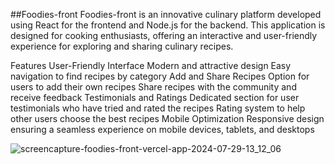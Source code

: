 ##Foodies-front
Foodies-front is an innovative culinary platform developed using React for the frontend and Node.js for the backend. This application is designed for cooking enthusiasts, offering an interactive and user-friendly experience for exploring and sharing culinary recipes.

Features
User-Friendly Interface
Modern and attractive design
Easy navigation to find recipes by category
Add and Share Recipes
Option for users to add their own recipes
Share recipes with the community and receive feedback
Testimonials and Ratings
Dedicated section for user testimonials who have tried and rated the recipes
Rating system to help other users choose the best recipes
Mobile Optimization
Responsive design ensuring a seamless experience on mobile devices, tablets, and desktops

![screencapture-foodies-front-vercel-app-2024-07-29-13_12_06](https://github.com/user-attachments/assets/44324068-77b1-47cb-9a54-5e7e72cdafd0)
